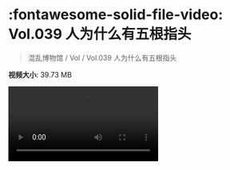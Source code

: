 # :fontawesome-solid-file-video: Vol.039 人为什么有五根指头

> 混乱博物馆 / Vol / Vol.039 人为什么有五根指头

**视频大小**: 39.73 MB

<div class="video"><video src="https://file.hsyhx.top/archive/混乱博物馆/Vol/Vol.039 人为什么有五根指头.mp4" controls preload>🤔 您的浏览器不支持 video 标签</video></div>